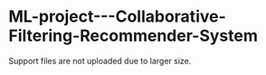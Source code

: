 # ML-project---Collaborative-Filtering-Recommender-System

Support files are not uploaded due to larger size.      
